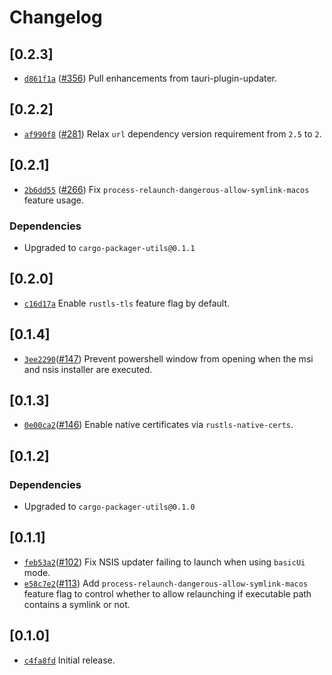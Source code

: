 # Changelog

## \[0.2.3]

- [`d861f1a`](https://www.github.com/crabnebula-dev/cargo-packager/commit/d861f1a6b1dfe585014e04234b33d49b1a895219) ([#356](https://www.github.com/crabnebula-dev/cargo-packager/pull/356)) Pull enhancements from tauri-plugin-updater.

## \[0.2.2]

- [`af990f8`](https://www.github.com/crabnebula-dev/cargo-packager/commit/af990f848b78fa07fe2aa8f4cc32599557af9bf7) ([#281](https://www.github.com/crabnebula-dev/cargo-packager/pull/281)) Relax `url` dependency version requirement from `2.5` to `2`.

## \[0.2.1]

- [`2b6dd55`](https://www.github.com/crabnebula-dev/cargo-packager/commit/2b6dd55eac6733715a4f717af54ff167e1fdcdf8) ([#266](https://www.github.com/crabnebula-dev/cargo-packager/pull/266)) Fix `process-relaunch-dangerous-allow-symlink-macos` feature usage.

### Dependencies

- Upgraded to `cargo-packager-utils@0.1.1`

## \[0.2.0]

- [`c16d17a`](https://www.github.com/crabnebula-dev/cargo-packager/commit/c16d17ae190f49be3f9e78c5441bee16c0f8fc69) Enable `rustls-tls` feature flag by default.

## \[0.1.4]

- [`3ee2290`](https://www.github.com/crabnebula-dev/cargo-packager/commit/3ee2290df518103056b295dae426b38a65293048)([#147](https://www.github.com/crabnebula-dev/cargo-packager/pull/147)) Prevent powershell window from opening when the msi and nsis installer are executed.

## \[0.1.3]

- [`0e00ca2`](https://www.github.com/crabnebula-dev/cargo-packager/commit/0e00ca25fc0e71cad4bb7085edda067a184e5ec7)([#146](https://www.github.com/crabnebula-dev/cargo-packager/pull/146)) Enable native certificates via `rustls-native-certs`.

## \[0.1.2]

### Dependencies

- Upgraded to `cargo-packager-utils@0.1.0`

## \[0.1.1]

- [`feb53a2`](https://www.github.com/crabnebula-dev/cargo-packager/commit/feb53a2f16ef2c8d93ff2d73a4eb318490f33471)([#102](https://www.github.com/crabnebula-dev/cargo-packager/pull/102)) Fix NSIS updater failing to launch when using `basicUi` mode.
- [`e58c7e2`](https://www.github.com/crabnebula-dev/cargo-packager/commit/e58c7e2af586927848965aace34139fbe2b7abc4)([#113](https://www.github.com/crabnebula-dev/cargo-packager/pull/113)) Add `process-relaunch-dangerous-allow-symlink-macos` feature flag to control whether to allow relaunching if executable path contains a symlink or not.

## \[0.1.0]

- [`c4fa8fd`](https://www.github.com/crabnebula-dev/cargo-packager/commit/c4fa8fd6334b7fd0c32710ea2df0b54aa6bde713) Initial release.
